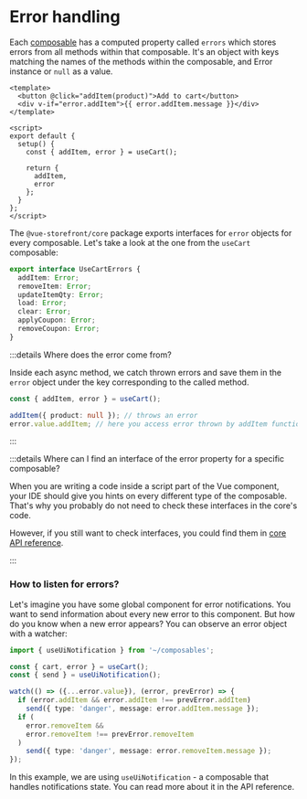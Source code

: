 # Error handling

Each [composable](./composables) has a computed property called `errors` which stores errors from all methods within that composable. It's an object with keys matching the names of the methods within the composable, and Error instance or `null` as a value.

```vue
<template>
  <button @click="addItem(product)">Add to cart</button>
  <div v-if="error.addItem">{{ error.addItem.message }}</div>
</template>

<script>
export default {
  setup() {
    const { addItem, error } = useCart();

    return {
      addItem,
      error
    };
  }
};
</script>
```
The `@vue-storefront/core` package exports interfaces for `error` objects for every composable. Let's take a look at the one from the `useCart` composable:

```ts
export interface UseCartErrors {
  addItem: Error;
  removeItem: Error;
  updateItemQty: Error;
  load: Error;
  clear: Error;
  applyCoupon: Error;
  removeCoupon: Error;
}
```

:::details Where does the error come from?

Inside each async method, we catch thrown errors and save them in the `error` object under the key corresponding to the called method.

```ts
const { addItem, error } = useCart();

addItem({ product: null }); // throws an error
error.value.addItem; // here you access error thrown by addItem function
```

:::

:::details Where can I find an interface of the error property for a specific composable?

When you are writing a code inside a script part of the Vue component, your IDE should give you hints on every different type of the composable. That's why you probably do not need to check these interfaces in the core's code.

However, if you still want to check interfaces, you could find them in [core API reference](../core/api-reference/core).

:::

### How to listen for errors?

Let's imagine you have some global component for error notifications. You want to send information about every new error to this component. But how do you know when a new error appears?
You can observe an error object with a watcher:

```ts
import { useUiNotification } from '~/composables';

const { cart, error } = useCart();
const { send } = useUiNotification();

watch(() => ({...error.value}), (error, prevError) => {
  if (error.addItem && error.addItem !== prevError.addItem)
    send({ type: 'danger', message: error.addItem.message });
  if (
    error.removeItem &&
    error.removeItem !== prevError.removeItem
  )
    send({ type: 'danger', message: error.removeItem.message });
});
```

In this example, we are using `useUiNotification` - a composable that handles notifications state. You can read more about it in the API reference.
